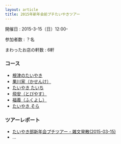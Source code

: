 ```yaml
---
layout: article
title: 2015年新年会前プチたいやきツアー
---
```


開催日
: 2015-3-15（日）12:00-

参加者数
: ？名

まわったお店の軒数
: 6軒

### コース

  * [根津のたいやき](http://tabelog.com/tokyo/A1311/A131106/13003570/)
  * [果川家（かせんけ）](http://tabelog.com/tokyo/A1311/A131106/13042864/)
  * [たいやき たいち](http://www.taiyakitaichi.com/)
  * [飛安（とびやす）](http://tabelog.com/tokyo/A1323/A132301/13008794/)
  * [福義（ふくよし）](http://tabelog.com/tokyo/A1305/A130501/13008950/)
  * [たいやき そら](https://www.facebook.com/takiyakisora)

### ツアーレポート

  * [たいやき部新年会プチツアー - 雑文発散(2015-03-15)](http://suzuki.tdiary.net/20150315.html)
  * ...
